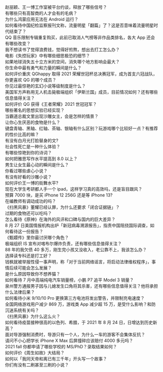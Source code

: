 赵丽颖、王一博工作室被平台约谈，释放了哪些信号？  
有哪些只有高智商的人才会有的毛病？  
为什么鸿蒙应用无法在 Android 运行？  
如何看待中国纪检监察报刊文称，流量明星「翻篇」了？这是否意味着流量明星时代结束了？  
QQ 音乐限制专辑重复购买，此前已取消人气榜等非作品类排名，各大 App 还会有哪些改变？  
我不想读书了觉得浪费钱，觉得好煎熬，想出去打工怎么办？  
电影《失控玩家》中有哪些细思极恐的细节？  
如果地球消失五十立方米的空间，消失哪个地方影响会最大？  
你生命中最有勇气和力量的瞬间是什么？  
如何评价重庆 QGhappy 取得 2021 荣耀世冠杯总决赛冠军，成为首支六冠战队，你更喜欢 QG 的哪个成员？  
你见过最惊艳的玄幻小说等级制度是什么？  
美国军方声称用无人机击毙极端组织「伊斯兰国」成员，目前情况如何？还有哪些信息值得关注？  
如何评价 QG 获得《王者荣耀》2021 世冠冠军？  
哪些著名的思想实验已经实现？  
当霸道总裁文里出现沙雕女主，会是怎样的情景？  
让你心生厌恶的食物是什么？  
键盘青轴、黑轴、红轴、茶轴、银轴有什么区别？玩游戏哪个比较好一点？有推荐的性价比高的嘛？  
有没有白月光打脸替身的文?  
社会性死亡是一种什么体验？  
有哪些惊艳到你的诗词？  
如何把雅思写作水平提高到 8.0 以上？  
男生让女生最心动的瞬间是什么？  
你看过哪些虐心小说？  
有没有好看的沙雕小说？  
如何评价王一博的街舞水平?  
现在大学生考研都人手一个 ipad，这样学习真的高效吗，还是盲目跟风？  
预算 7000 块，是买 iPhone 12  256G 还是等 iPhone 13?  
在编教师有调动成功的吗？  
《扫黑风暴》董耀已经认罪，为什么还要求「闭合证据链」？  
过期的食物还可以吃吗？  
怎么看待《原神》在海外的风评和口碑与国内的巨大差异？  
8 月 27 日美国情报机构出炉「新冠病毒溯源报告」，指责中国阻挠国际调查，如何看待这一份报告？  
《甄嬛传》里你最讨厌哪个角色？  
极端组织 IS 宣布对喀布尔爆炸负责，还有哪些信息值得关注？  
88 年的我欠债 40 多万，刚生完小孩又没收入，老公靠不上，我该怎么办？  
选择读专科还是打工好？  
钱枫就被举报性侵一事声明，称「对于当前网络谣言，将启动法律维权程序」，事情后续可能会怎么发展？  
是什么原因导致你不想养猫？  
如何看待 7 月中高端纯电汽车销量榜，小鹏 P7 追平 Model 3 销量？  
泉州警方通报男子因与儿媳发生口角将其杀害，还有哪些信息值得关注？他将承担什么法律后果？  
如何看待小米 9/10/10 Pro 更换第三方电池将发出警告，并限制充电速度？  
全国网络游戏用户减少 869 万，游戏类 App 减少超 15 万，是受什么影响？和防沉迷系统有关吗？  
《扫黑风暴》为什么这么火？  
如何看待疫苗接种很高的以色列、希腊，于 2021 年 8 月 24 日，日增达到历史新高？  
面对导游强制消费时，导游只有一个人，为什么一车的游客不会集体反抗？  
请问不小心把学长 iPhone X Max 后屏撞碎应该赔付 4000 多元吗？  
2021 fall 你都申请了哪些学校的 MS/PhD？录取结果如何？  
如何评价《周生如故》大结局？  
如何以「我同天帝和离已有三千年」开头写一个故事？  
你们有没有二刷甚至三刷的小说？  
